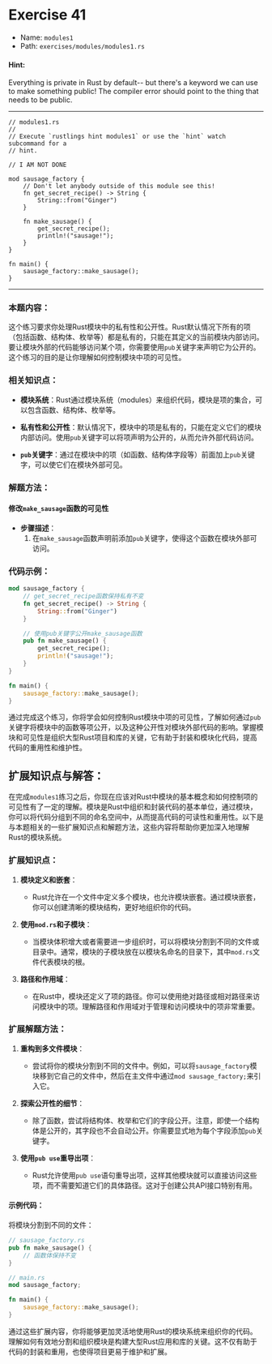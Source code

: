 # Exercise 41

- Name: ```modules1```
- Path: ```exercises/modules/modules1.rs```
#### Hint: 

Everything is private in Rust by default-- but there's a keyword we can use
to make something public! The compiler error should point to the thing that
needs to be public.


---



```rust,editable
// modules1.rs
//
// Execute `rustlings hint modules1` or use the `hint` watch subcommand for a
// hint.

// I AM NOT DONE

mod sausage_factory {
    // Don't let anybody outside of this module see this!
    fn get_secret_recipe() -> String {
        String::from("Ginger")
    }

    fn make_sausage() {
        get_secret_recipe();
        println!("sausage!");
    }
}

fn main() {
    sausage_factory::make_sausage();
}

```

---

### 本题内容：

这个练习要求你处理Rust模块中的私有性和公开性。Rust默认情况下所有的项（包括函数、结构体、枚举等）都是私有的，只能在其定义的当前模块内部访问。要让模块外部的代码能够访问某个项，你需要使用`pub`关键字来声明它为公开的。这个练习的目的是让你理解如何控制模块中项的可见性。

### 相关知识点：

- **模块系统**：Rust通过模块系统（modules）来组织代码，模块是项的集合，可以包含函数、结构体、枚举等。

- **私有性和公开性**：默认情况下，模块中的项是私有的，只能在定义它们的模块内部访问。使用`pub`关键字可以将项声明为公开的，从而允许外部代码访问。

- **`pub`关键字**：通过在模块中的项（如函数、结构体字段等）前面加上`pub`关键字，可以使它们在模块外部可见。

### 解题方法：

#### 修改`make_sausage`函数的可见性
- **步骤描述**：
  1. 在`make_sausage`函数声明前添加`pub`关键字，使得这个函数在模块外部可访问。

### 代码示例：

```rust
mod sausage_factory {
    // get_secret_recipe函数保持私有不变
    fn get_secret_recipe() -> String {
        String::from("Ginger")
    }

    // 使用pub关键字公开make_sausage函数
    pub fn make_sausage() {
        get_secret_recipe();
        println!("sausage!");
    }
}

fn main() {
    sausage_factory::make_sausage();
}
```

通过完成这个练习，你将学会如何控制Rust模块中项的可见性，了解如何通过`pub`关键字将模块中的函数等项公开，以及这种公开性对模块外部代码的影响。掌握模块和可见性是组织大型Rust项目和库的关键，它有助于封装和模块化代码，提高代码的重用性和维护性。

## 扩展知识点与解答：

在完成`modules1`练习之后，你现在应该对Rust中模块的基本概念和如何控制项的可见性有了一定的理解。模块是Rust中组织和封装代码的基本单位，通过模块，你可以将代码分组到不同的命名空间中，从而提高代码的可读性和重用性。以下是与本题相关的一些扩展知识点和解题方法，这些内容将帮助你更加深入地理解Rust的模块系统。

### 扩展知识点：

1. **模块定义和嵌套**：
   - Rust允许在一个文件中定义多个模块，也允许模块嵌套。通过模块嵌套，你可以创建清晰的模块结构，更好地组织你的代码。

2. **使用`mod.rs`和子模块**：
   - 当模块体积增大或者需要进一步组织时，可以将模块分割到不同的文件或目录中。通常，模块的子模块放在以模块名命名的目录下，其中`mod.rs`文件代表模块的根。

3. **路径和作用域**：
   - 在Rust中，模块还定义了项的路径。你可以使用绝对路径或相对路径来访问模块中的项。理解路径和作用域对于管理和访问模块中的项非常重要。

### 扩展解题方法：

1. **重构到多文件模块**：
   - 尝试将你的模块分割到不同的文件中。例如，可以将`sausage_factory`模块移到它自己的文件中，然后在主文件中通过`mod sausage_factory;`来引入它。

2. **探索公开性的细节**：
   - 除了函数，尝试将结构体、枚举和它们的字段公开。注意，即使一个结构体是公开的，其字段也不会自动公开。你需要显式地为每个字段添加`pub`关键字。

3. **使用`pub use`重导出项**：
   - Rust允许使用`pub use`语句重导出项，这样其他模块就可以直接访问这些项，而不需要知道它们的具体路径。这对于创建公共API接口特别有用。

#### 示例代码：

将模块分割到不同的文件：

```rust
// sausage_factory.rs
pub fn make_sausage() {
    // 函数体保持不变
}

// main.rs
mod sausage_factory;

fn main() {
    sausage_factory::make_sausage();
}
```

通过这些扩展内容，你将能够更加灵活地使用Rust的模块系统来组织你的代码。理解如何有效地分割和组织模块是构建大型Rust应用和库的关键。这不仅有助于代码的封装和重用，也使得项目更易于维护和扩展。
